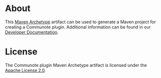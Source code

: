 # About
This [Maven Archetype](https://maven.apache.org/guides/introduction/introduction-to-archetypes.html) artifact can be used to generate a Maven project for creating a Communote plugin. 
Additional information can be found in our [Developer Documentation](http://communote.github.io/doc/dev_how_plugin.html).

# License
The Communote plugin Maven Archetype artifact is licensed under the [Apache License 2.0](http://www.apache.org/licenses/LICENSE-2.0).